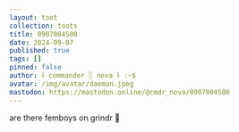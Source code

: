 ```yaml
---
layout: toot
collection: toots
title: 0907004500
date: 2024-09-07
published: true
tags: []
pinned: false
author: ⸸ commander ░ nova ⸸ :~$
avatar: /img/avatar/daemon.jpeg
mastodon: https://mastodon.online/@cmdr_nova/0907004500
---
```


are there femboys on grindr 🤔
